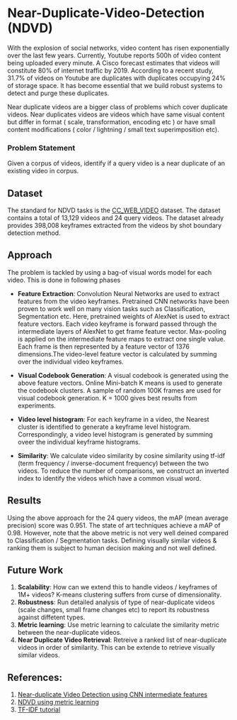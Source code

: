 # Near-Duplicate-Video-Detection (NDVD)
With the explosion of social networks, video content has risen exponentially over the last few years. Currently, Youtube reports 500h of video content being uploaded every minute. A Cisco forecast estimates that videos will constitute 80% of internet traffic by 2019. According to a recent study, 31.7% of videos on Youtube are duplicates with duplicates occupying 24% of storage space. It has become essential that we build robust systems to detect and purge these duplicates.

Near duplicate videos are a bigger class of problems which cover duplicate videos. Near duplicates videos are videos which have same visual content but differ in format ( scale, transformation, encoding etc ) or have small content modifications ( color / lightning / small text superimposition etc). 

### Problem Statement
Given a corpus of videos, identify if a query video is a near duplicate of an existing video in corpus.

## Dataset
The standard for NDVD tasks is the [CC_WEB_VIDEO](http://vireo.cs.cityu.edu.hk/webvideo/) dataset. The dataset contains a total of 13,129 videos and 24 query videos. The dataset already provides 398,008 keyframes extracted from the videos by shot boundary detection method.

## Approach
The problem is tackled by using a bag-of visual words model for each video. This is done in following phases
- **Feature Extraction**: Convolution Neural Networks are used to extract features from the video keyframes. Pretrained CNN networks have been proven to work well on many vision tasks such as Classification, Segmentation etc. Here, pretrained weights of AlexNet is used to extract feature vectors. Each video keyframe is forward passed through the intermediate layers of AlexNet to get frame feature vector. Max-pooling is applied on the intermediate feature maps to extract one single value. Each frame is then represented by a feature vector of 1376 dimensions.The video-level feature vector is calculated by summing over the individual video keyframes.
                              

- **Visual Codebook Generation**: A visual codebook is generated using the above feature vectors. Online Mini-batch K means is used to generate the codebook clusters. A sample of random 100K frames are used for visual codebook generation. K = 1000 gives best results from experiments. 

- **Video level histogram**: For each keyframe in a video, the Nearest cluster is identified to generate a keyframe level histogram. Correspondingly, a video level histogram is generated by summing oveer the individual keyframe histograms. 

- **Similarity**: We calculate video similarity by cosine similarity using tf-idf (term frequency / inverse-document frequency) between the two videos. To reduce the number of comparisons, we construct an inverted index to identify the videos which have a common visual word.

## Results
Using the above approach for the 24 query videos, the mAP (mean average precision) score was 0.951. The state of art techniques achieve a mAP of 0.98. However, note that the above metric is not very well deined compared to Classification / Segmentation tasks. Defining visually similar videos & ranking them is subject to human decision making and not well defined.

## Future Work
1. **Scalability**: How can we extend this to handle videos / keyframes of 1M+ videos? K-means clustering suffers from curse of dimensionality.
2. **Robustness**: Run detailed analysis of type of near-duplicate videos (scale changes, small frame changes etc) to report its robustness against diffetent types.
3. **Metric learning**: Use metric learning to calculate the similarity metric between the near-duplicate videos.
4. **Near Duplicate Video Retrieval**: Retreive a ranked list of near-duplicate videos in order of similarity. This can be extende to retrieve visually similar videos.

## References:
1. [Near-duplicate Video Detection using CNN intermediate features](https://link.springer.com/chapter/10.1007/978-3-319-51811-4_21)
2. [NDVD using metric learning](openaccess.thecvf.com/content_ICCV_2017_workshops/papers/w5/Kordopatis-Zilos_Near-Duplicate_Video_Retrieval_ICCV_2017_paper.pdf)
3. [TF-IDF tutorial](https://janav.wordpress.com/2013/10/27/tf-idf-and-cosine-similarity/)

